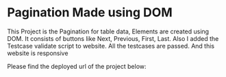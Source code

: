 <h1>Pagination Made using DOM</h1>

<p>This Project is the Pagination for table data, Elements are created using DOM. It consists of buttons like Next, Previous, First, Last. Also I added the Testcase validate script to website. All the testcases are passed. And this website is responsive</p>

<p>Please find the deployed url of the project below:</p>
